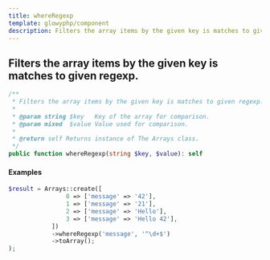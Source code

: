 ```yaml
---
title: whereRegexp
template: glowyphp/component
description: Filters the array items by the given key is matches to given regexp.
---
```


<h2 class="font-normal text-lg">
Filters the array items by the given key is matches to given regexp.
</h2>

```php
/**
 * Filters the array items by the given key is matches to given regexp.
 *
 * @param string $key   Key of the array for comparison.
 * @param mixed  $value Value used for comparison.
 *
 * @return self Returns instance of The Arrays class.
 */
public function whereRegexp(string $key, $value): self
```

#### Examples

```php
$result = Arrays::create([
                0 => ['message' => '42'],
                1 => ['message' => '21'],
                2 => ['message' => 'Hello'],
                3 => ['message' => 'Hello 42'],
            ])
            ->whereRegexp('message', '^\d+$')
            ->toArray();
);
```
